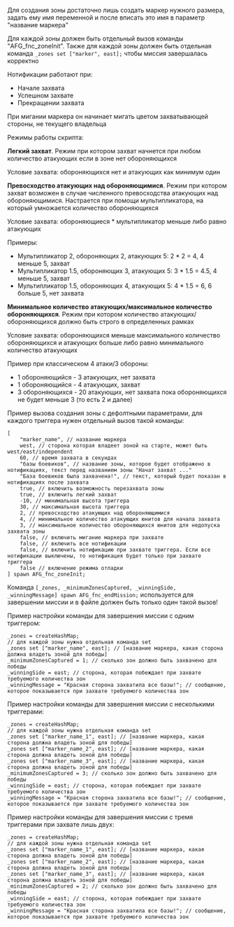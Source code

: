 Для создания зоны достаточно лишь создать маркер нужного размера, задать ему имя переменной и после вписать это имя в параметр "название маркера"

Для каждой зоны должен быть отдельный вызов команды "AFG_fnc_zoneInit". Также для каждой зоны должен быть отдельная команда `_zones set ["marker", east];` чтобы миссия завершалась корректно

Нотификации работают при:
* Начале захвата
* Успешном захвате
* Прекращении захвата

При мигании маркера он начинает мигать цветом захватывающей стороны, не текущего владельца

Режимы работы скрипта:

**Легкий захват**. Режим при котором захват начнется при любом количество атакующих если в зоне нет обороняющихся

Условие захвата: обороняющихся нет и атакующих как минимум один

**Превосходство атакующих над обороняющимися**. Режим при котором захват возможен в случае численного превосходства атакующих над обороняющимися. Настрается при помощи мультипликатора, на который умножается количество обороняющихся

Условие захвата: обороняющиеся * мультипликатор меньше либо равно атакующих

Примеры:
* Мультипликатор 2, обороняющих 2, атакующих 5: 2 * 2 = 4, 4 меньше 5, захват
* Мультипликатор 1.5, обороняющих 3, атакующих 5: 3 * 1.5 = 4.5, 4 меньше 5, захват
* Мультипликатор 1.5, обороняющих 4, атакующих 5: 4 * 1.5 = 6, 6 больше 5, нет захвата

**Минимальное количество атакующих/максимальное количество обороняющихся**. Режим при котором количество атакующих/обороняющихся должно быть строго в определенных рамках

Условие захвата: обороняющихся меньше максимального количество обороняющихся и атакующих больше либо равно минимального количество атакующих

Пример при классическом 4 атаки/3 обороны:
* 1 обороняющийся - 3 атакующих, нет захвата
* 1 обороняющийся - 4 атакующих, захват
* 3 обороняющихся - 20 атакующих, нет захвата пока обороняющихся не будет меньше 3 (то есть 2 и далее)

Пример вызова создания зоны с дефолтными параметрами, для каждого триггера нужен отдельный вызов такой команды:
```sqf
[
	"marker_name", // название маркера
	west, // сторона которая владеет зоной на старте, может быть west/east/independent
	60, // время захвата в секундах
	"базы боевиков", // название зоны, которое будет отображено в нотификациях, текст перед названием зоны "Начат захват ..."
	"База боевиков была захвачена!", // текст, который будет показан в нотификациях после захвата
	true, // включить возможность перезахвата зоны
	true, // включить легкий захват
	-10, // минимальная высота триггера
	30, // максимальная высота триггера
	2, // превосходство атакующих над обороняющимися
	4, // минимальное количество атакующих юнитов для начала захвата
	3, // максимальное количество обороняющихся юнитов для недопуска захвата зоны
	false, // включить мигание маркера при захвате
	false, // включить все нотификации
	false, // включить нотификацию при захвате триггера. Если все нотификации выключены, то нотификация будет только при захвате триггера
	false // включение режима отладки
] spawn AFG_fnc_zoneInit;
```

Команда `[_zones, _minimumZonesCaptured, _winningSide, _winningMessage] spawn AFG_fnc_endMission;` используется для завершении миссии и в файле должен быть только один такой вызов!

Пример настройки команды для завершения миссии с одним триггером:
```sqf
_zones = createHashMap;
// для каждой зоны нужна отдельная команда set
_zones set ["marker_name", east]; // [название маркера, какая сторона должна владеть зоной для победы]
_minimumZonesCaptured = 1; // сколько зон должно быть захвачено для победы
_winningSide = east; // сторона, которая побеждает при захвате требуемого количества зон
_winningMessage = "Красная сторона захватила все базы!"; // сообщение, которое показывается при захвате требуемого количества зон
```

Пример настройки команды для завершения миссии с несколькими триггерами:
```sqf
_zones = createHashMap;
// для каждой зоны нужна отдельная команда set
_zones set ["marker_name_1", east]; // [название маркера, какая сторона должна владеть зоной для победы]
_zones set ["marker_name_2", east]; // [название маркера, какая сторона должна владеть зоной для победы]
_zones set ["marker_name_3", east]; // [название маркера, какая сторона должна владеть зоной для победы]
_minimumZonesCaptured = 3; // сколько зон должно быть захвачено для победы
_winningSide = east; // сторона, которая побеждает при захвате требуемого количества зон
_winningMessage = "Красная сторона захватила все базы!"; // сообщение, которое показывается при захвате требуемого количества зон
```

Пример настройки команды для завершения миссии с тремя триггерами при захвате лишь двух:
```sqf
_zones = createHashMap;
// для каждой зоны нужна отдельная команда set
_zones set ["marker_name_1", east]; // [название маркера, какая сторона должна владеть зоной для победы]
_zones set ["marker_name_2", east]; // [название маркера, какая сторона должна владеть зоной для победы]
_zones set ["marker_name_3", east]; // [название маркера, какая сторона должна владеть зоной для победы]
_minimumZonesCaptured = 2; // сколько зон должно быть захвачено для победы
_winningSide = east; // сторона, которая побеждает при захвате требуемого количества зон
_winningMessage = "Красная сторона захватила все базы!"; // сообщение, которое показывается при захвате требуемого количества зон
```
